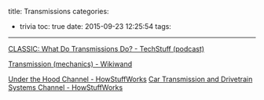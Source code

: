 title: Transmissions
categories:
  - trivia
toc: true
date: 2015-09-23 12:25:54
tags:
---

[CLASSIC: What Do Transmissions Do? - TechStuff (podcast)](https://player.fm/series/techstuff/classic-what-do-transmissions-do)

[Transmission (mechanics) - Wikiwand](http://www.wikiwand.com/en/Transmission_%28mechanics%29)

[Under the Hood Channel - HowStuffWorks](http://auto.howstuffworks.com/under-the-hood-channel.htm)
[Car Transmission and Drivetrain Systems Channel - HowStuffWorks](http://auto.howstuffworks.com/car-transmission-drivetrain-systems-channel.htm)
